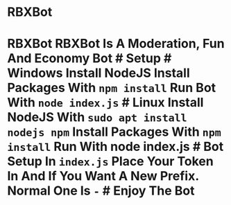 # RBXBot
# RBXBot RBXBot Is A Moderation, Fun And Economy Bot # Setup # Windows Install NodeJS Install Packages With `npm install` Run Bot With `node index.js`  # Linux Install NodeJS With `sudo apt install nodejs npm` Install Packages With `npm install` Run With node index.js  # Bot Setup In `index.js` Place Your Token In And If You Want A New Prefix. Normal One Is `-`  # Enjoy The Bot
